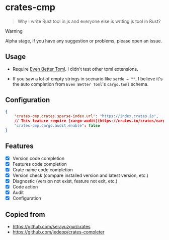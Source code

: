 # crates-cmp

> Why I write Rust tool in js and everyone else is writing js tool in Rust?

> [!WARNING]
> Alpha stage, if you have any suggestion or problems, please open an issue.

## Usage

- Require [Even Better Toml](https://marketplace.visualstudio.com/items?itemName=tamasfe.even-better-toml). I didn't test other toml extensions.

- If you saw a lot of empty strings in scenario like `serde = ""`, I believe it's the auto completion from `Even Better Toml`'s `cargo.toml` schema.

## Configuration

```json
{
    "crates-cmp.crates.sparse-index.url": "https://index.crates.io",
    // This feature require [cargo-audit](https://crates.io/crates/cargo-audit)
    "crates-cmp.cargo.audit.enable": false
}
```

## Features

- [x] Version code completion
- [x] Features code completion
- [x] Crate name code completion
- [x] Version check (compare installed version and latest version, etc.)
- [x] Diagnostic (version not exist, feature not exit, etc.)
- [x] Code action
- [x] Audit
- [x] Configuration

## Copied from

- https://github.com/serayuzgur/crates
- https://github.com/jedeop/crates-completer
